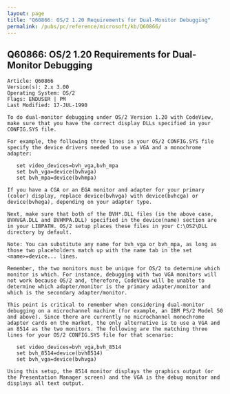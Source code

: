 ```yaml
---
layout: page
title: "Q60866: OS/2 1.20 Requirements for Dual-Monitor Debugging"
permalink: /pubs/pc/reference/microsoft/kb/Q60866/
---
```


## Q60866: OS/2 1.20 Requirements for Dual-Monitor Debugging

	Article: Q60866
	Version(s): 2.x 3.00
	Operating System: OS/2
	Flags: ENDUSER | PM
	Last Modified: 17-JUL-1990
	
	To do dual-monitor debugging under OS/2 Version 1.20 with CodeView,
	make sure that you have the correct display DLLs specified in your
	CONFIG.SYS file.
	
	For example, the following three lines in your OS/2 CONFIG.SYS file
	specify the device drivers needed to use a VGA and a monochrome
	adapter:
	
	   set video_devices=bvh_vga,bvh_mpa
	   set bvh_vga=device(bvhvga)
	   set bvh_mpa=device(bvhmpa)
	
	If you have a CGA or an EGA monitor and adapter for your primary
	(color) display, replace device(bvhvga) with device(bvhcga) or
	device(bvhega), depending on your adapter type.
	
	Next, make sure that both of the BVH*.DLL files (in the above case,
	BVHVGA.DLL and BVHMPA.DLL) specified in the device(name) section are
	in your LIBPATH. OS/2 setup places these files in your C:\OS2\DLL
	directory by default.
	
	Note: You can substitute any name for bvh_vga or bvh_mpa, as long as
	those two placeholders match up with the name tab in the set
	<name>=device... lines.
	
	Remember, the two monitors must be unique for OS/2 to determine which
	monitor is which. For instance, debugging with two VGA monitors will
	not work because OS/2 and, therefore, CodeView will be unable to
	determine which adapter/monitor is the primary adapter/monitor and
	which is the secondary adapter/monitor.
	
	This point is critical to remember when considering dual-monitor
	debugging on a microchannel machine (for example, an IBM PS/2 Model 50
	and above). Since there are currently no microchannel monochrome
	adapter cards on the market, the only alternative is to use a VGA and
	an 8514 as the two monitors. The following are the matching three
	lines for your OS/2 CONFIG.SYS file for that scenario:
	
	   set video_devices=bvh_vga,bvh_8514
	   set bvh_8514=device(bvh8514)
	   set bvh_vga=device(bvhvga)
	
	Using this setup, the 8514 monitor displays the graphics output (or
	the Presentation Manager screen) and the VGA is the debug monitor and
	displays all text output.
